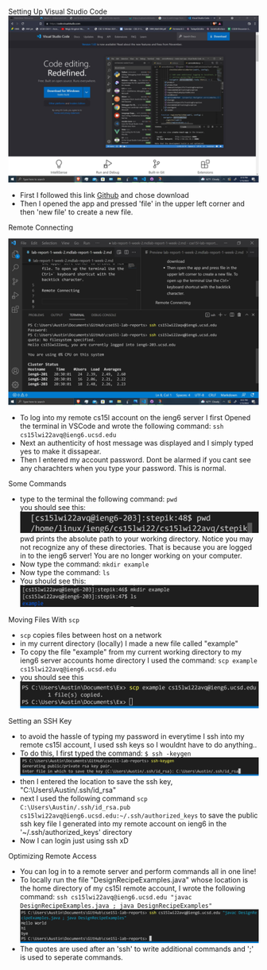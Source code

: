 
Setting Up Visual Studio Code
![Image](VisualStudioCode.jpg)
* First I followed this link [Github](https://code.visualstudio.com/) and chose download
* Then I opened the app and pressed 'file' in the upper left corner and then 'new file' to create a new file. 

Remote Connecting  

![Image](SSH.jpg) 
* To log into my remote cs15l account on the ieng6 server I first Opened the terminal in VSCode and wrote the following command: `ssh cs15lwi22avq@ieng6.ucsd.edu` 
*  Next an authenticity of host message was displayed and I simply typed yes to make it dissapear.
* Then I entered my account password. Dont be alarmed if you cant see any charachters when you type your password. This is normal.

Some Commands

* type to the terminal the following command: `pwd`  
you should see this:
![Image](pwd.jpg)
 pwd prints the absolute path to your working directory. Notice you may not recognize any of these directories. That is because you are logged in to the ieng6 server! You are no longer working on your computer.
 * Now type the command:  `mkdir example` 
 * Now type the command: `ls`
 * You should see this:  
 ![Image](lsANDmkdir.jpg)
 
 Moving Files With `scp`

 * `scp` copies files between host on a network
 * in my current directory (locally) I made a new file called "example"
 * To copy the file "example" from my current working directory to my ieng6 server accounts 
 home directory I used the command:
 `scp example cs15lwi22avq@ieng6.ucsd.edu`
* you should see this
![Image](SCP.jpg)

Setting an SSH Key
* to avoid the hassle of typing my password in everytime I ssh into my remote cs15l account, I used ssh keys so I wouldnt have to do anything..
* To do this, I first typed the command: `$ ssh -keygen`
![Image](sshkeygen.jpg)
* then I entered the location to save the ssh key, "C:\Users\Austin/.ssh/id_rsa"
* next I used the following command 
`scp C:\Users\Austin/.ssh/id_rsa.pub cs15lwi22avq@ieng6.ucsd.edu:~/.ssh/authorized_keys` to save the public ssh key file I generated into my remote account on ieng6 in the '~/.ssh/authorized_keys' directory
* Now I can login just using ssh xD

Optimizing Remote Access 

* You can log in to a remote server and perform commands all in one line! 
* To locally run the file "DesignRecipeExamples.java" whose location is the home directory of my cs15l remote account, I wrote the following command: `ssh cs15lwi22avq@ieng6.ucsd.edu "javac DesignRecipeExamples.java ; java DesignRecipeExamples"`
![Image](optimizingssh.jpg)
* The quotes are used after an 'ssh' to write additional commands and ';' is used to seperate commands. 